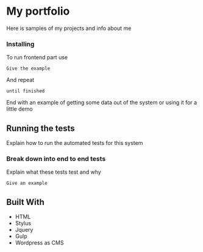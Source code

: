 # My portfolio

Here is samples of my projects and info about me

### Installing

To run frontend part use

```
Give the example
```

And repeat

```
until finished
```

End with an example of getting some data out of the system or using it for a little demo

## Running the tests

Explain how to run the automated tests for this system

### Break down into end to end tests

Explain what these tests test and why

```
Give an example
```


## Built With

* HTML
* Stylus
* Jquery
* Gulp
* Wordpress as CMS

